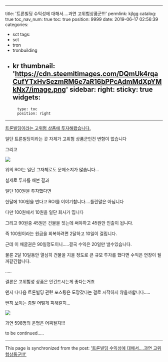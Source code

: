 
---
title: '트론빌딩 수익성에 대해서....과연 고위험상품군!!!'
permlink: kjlgg
catalog: true
toc_nav_num: true
toc: true
position: 9999
date: 2019-06-17 02:56:39
categories:
- sct
tags:
- sct
- tron
- tronbuilding
- kr
thumbnail: 'https://cdn.steemitimages.com/DQmUk4rqaCufYTxHvSezmRM6e7aR16bPPcAdmMdXpYMkNx7/image.png'
sidebar:
    right:
        sticky: true
widgets:
    -
        type: toc
        position: right
---


[트론빌딩이라는 고위험 상품에 투자해봤습니다.](https://steemit.com/sct/@virus707/2xfavs)

일단 트론빌딩이라는 곳 자체가 고위험 상품군인건 변함이 없습니다

그리고

![](https://cdn.steemitimages.com/DQmUk4rqaCufYTxHvSezmRM6e7aR16bPPcAdmMdXpYMkNx7/image.png)

위의 ROI는 일단 그자체로도 문제소지가 많습니다...

실제로 투자를 해본 결과

일단 100원을 투자했다면

한달에 100원을 번다고 ROI를 이야기합니다....틀린말은 아닙니다

다만 100원에서 10원을 일단 회사가 띱니다

그리고 90원중 45원은 건물을 짓는데 써야하고 45원만 인출이 됩니다.

즉 100원이라는 원금을 회복하려면 2달하고 10일이 걸립니다.

근데 이 채굴권은 90일정도이니.....결국 수익은 20일만 낼수있습니다.

물론 2달 10일동안 열심히 건물을 지을 정도로 큰 규모 투자를 했다면 수익은 연장이 될꺼같긴합니다.

.....

결론은 고위험성 상품은 안건드시는게 좋다는거죠

왠지 다다음 트론빌딩 관련 포스팅은 도망갔다는 걸로 시작하지 않을까합니다.....

뻔히 보이는 종말 어떻게 피해갈지...

![](https://cdn.steemitimages.com/DQmPxMAGbuDwDPoNZYuFJD73N7TzTamihcFxGVKAX6LNPrt/image.png)

과연 598명의 운명은 어찌될지!!!

to be continued.....

- - -

This page is synchronized from the post: ['트론빌딩 수익성에 대해서....과연 고위험상품군!!!'](https://steemit.com/@virus707/kjlgg)
